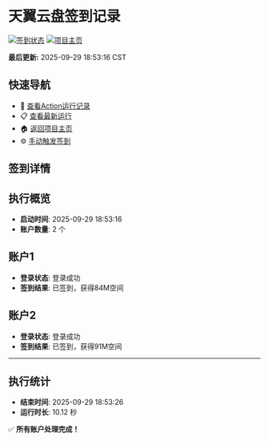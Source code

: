 # 天翼云盘签到记录

[![签到状态](https://github.com/xdrive5/cloud9/actions/workflows/main.yml/badge.svg)](https://github.com/xdrive5/cloud9/actions/workflows/main.yml) [![项目主页](https://img.shields.io/badge/GitHub-项目主页-blue?logo=github)](https://github.com/xdrive5/cloud9)

**最后更新:** 2025-09-29 18:53:16 CST

## 快速导航

- 🔄 [查看Action运行记录](https://github.com/xdrive5/cloud9/actions)
- 📋 [查看最新运行](https://github.com/xdrive5/cloud9/actions/runs/18094524415)
- 🏠 [返回项目主页](https://github.com/xdrive5/cloud9)
- ⚙️ [手动触发签到](https://github.com/xdrive5/cloud9/actions/workflows/main.yml)

## 签到详情

## 执行概览
- **启动时间**: 2025-09-29 18:53:16
- **账户数量**: 2 个

## 账户1
- **登录状态**: 登录成功
- **签到结果**: 已签到，获得84M空间

## 账户2
- **登录状态**: 登录成功
- **签到结果**: 已签到，获得91M空间

---
## 执行统计
- **结束时间**: 2025-09-29 18:53:26
- **运行时长**: 10.12 秒

✅ **所有账户处理完成！**
